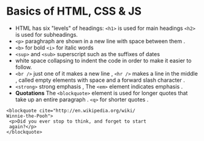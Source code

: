 # Basics of HTML, CSS & JS
* HTML has six "levels" of headings: `<h1>` is used for main headings `<h2>` is used for subheadings.
* `<p>` paraghraph  are shown in a new line with space between them .
* `<b>` for bold `<i>` for italic words 
* `<sup>` and `<sub>` superscript such as the suffixes of dates
* white space collapsing to indent the code in order to make it easier to follow.
* `<br />` just one of it makes a new line , `<hr />` makes a line in the middle , called empty elements with space and a forward slash
character .
* `<strong>` strong emphasis , The `<em>` element indicates emphasis .
* **Quotations** The `<blockquote>` element is used for longer quotes that take up an entire paragraph . `<q>` for shorter quotes .    

``` 
<blockquote cite="http://en.wikipedia.org/wiki/
Winnie-the-Pooh">
 <p>Did you ever stop to think, and forget to start
 again?</p>
</blockquote> 
```
   